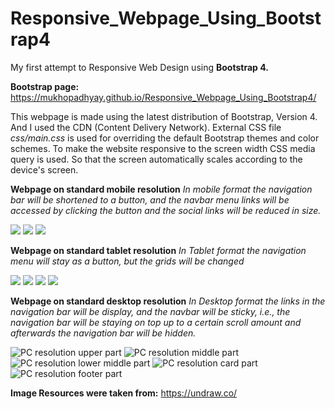 # Responsive_Webpage_Using_Bootstrap4
My first attempt to Responsive Web Design using **Bootstrap 4.**

**Bootstrap page:** <https://mukhopadhyay.github.io/Responsive_Webpage_Using_Bootstrap4/>

This webpage is made using the latest distribution of Bootstrap, Version 4. And I used the CDN (Content Delivery Network). External CSS file *css/main.css* is used for overriding the default Bootstrap themes and color schemes.
To make the website responsive to the screen width CSS media query is used. So that the screen automatically scales according to the device's screen.

**Webpage on standard mobile resolution**
*In mobile format the navigation bar will be shortened to a button, and the navbar menu links will be accessed by clicking the button and the social links will be reduced in size.*

<img src="images/screenshot/mob_upper.jpg"/>
<img src="images/screenshot/mob_lower_middle.jpg"/>
<img src="images/screenshot/mob_footer.jpg"/>

**Webpage on standard tablet resolution**
*In Tablet format the navigation menu will stay as a button, but the grids will be changed*

<img src="images/screenshot/tab_upper.jpg"/>
<img src="images/screenshot/tab_middle.jpg"/>
<img src="images/screenshot/tab_lower_middle.jpg"/>
<img src="images/screenshot/tab_footer.jpg"/>

**Webpage on standard desktop resolution**
*In Desktop format the links in the navigation bar will be display, and the navbar will be sticky, i.e., the navigation bar will be staying on top up to a certain scroll amount and afterwards the navigation bar will be hidden.*

<img src="images/screenshot/pc_upper.jpg" title="PC resolution upper part"/>
<img src="images/screenshot/pc_middle.jpg" title="PC resolution middle part"/>
<img src="images/screenshot/pc_lower_middle.jpg" title="PC resolution lower middle part"/>
<img src="images/screenshot/pc_cards.jpg" title="PC resolution card part"/>
<img src="images/screenshot/pc_footer.jpg" title="PC resolution footer part"/>


**Image Resources were taken from:** <https://undraw.co/>
